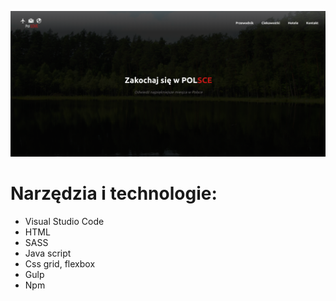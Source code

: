 ![banner](src/assets/img/readme.png)

# Narzędzia i technologie:

- Visual Studio Code
- HTML
- SASS
- Java script
- Css grid, flexbox
- Gulp
- Npm
